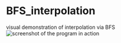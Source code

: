 # BFS_interpolation
visual demonstration of interpolation via BFS
![screenshot of the program in action](https://imgur.com/a/GJt2NaN)
